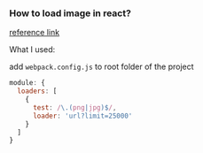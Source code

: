 ### How to load image in react?

[reference link](https://medium.com/@kathleeng.lopez/rendering-local-images-with-react-and-webpack-5f9d1fdb9b54)

What I used:

add `webpack.config.js` to root folder of the project
```javascript
module: {
  loaders: [
    {
      test: /\.(png|jpg)$/,
      loader: 'url?limit=25000'
    }
  ]
}

```